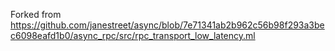 Forked from https://github.com/janestreet/async/blob/7e71341ab2b962c56b98f293a3bec6098eafd1b0/async_rpc/src/rpc_transport_low_latency.ml
